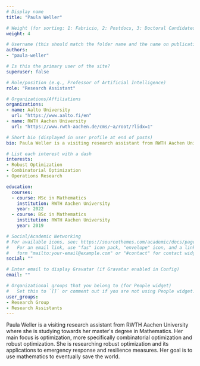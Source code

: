 ```yaml
---
# Display name
title: "Paula Weller"

# Weight (for sorting: 1: Fabricio, 2: Postdocs, 3: Doctoral Candidates, 4: Research Assistants)
weight: 4

# Username (this should match the folder name and the name on publications)
authors:
- "paula-weller"

# Is this the primary user of the site?
superuser: false

# Role/position (e.g., Professor of Artificial Intelligence)
role: "Research Assistant"

# Organizations/Affiliations
organizations:
- name: Aalto University
  url: "https://www.aalto.fi/en"
- name: RWTH Aachen University
  url: "https://www.rwth-aachen.de/cms/~a/root/?lidx=1"

# Short bio (displayed in user profile at end of posts)
bio: Paula Weller is a visiting research assistant from RWTH Aachen University studying towards her master's degree in Mathematics.

# List each interest with a dash
interests:
- Robust Optimization
- Combinatorial Optimization
- Operations Research

education:
  courses:
  - course: MSc in Mathematics
    institution: RWTH Aachen University
    year: 2022
  - course: BSc in Mathematics
    institution: RWTH Aachen University
    year: 2019

# Social/Academic Networking
# For available icons, see: https://sourcethemes.com/academic/docs/page-builder/#icons
#   For an email link, use "fas" icon pack, "envelope" icon, and a link in the
#   form "mailto:your-email@example.com" or "#contact" for contact widget.
social: ""

# Enter email to display Gravatar (if Gravatar enabled in Config)
email: ""

# Organizational groups that you belong to (for People widget)
#   Set this to `[]` or comment out if you are not using People widget.
user_groups:
- Research Group
- Research Assistants
---
```


Paula Weller is a visiting research assistant from RWTH Aachen University where she is studying towards her master's degree in Mathematics. Her main focus is optimization, more specifically combinatorial optimization and robust optimization. She is researching robust optimization and its applications to emergency response and resilience measures. Her goal is to use mathematics to eventually save the world.